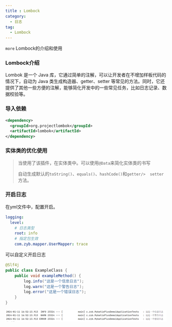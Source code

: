 ```yaml
---
title : Lombock
category:
  - 日志
tag:
  - Lombock
---
```


`more` Lombock的介绍和使用
<!-- more -->

### Lombock介绍

Lombok 是一个 Java 库，它通过简单的注解，可以让开发者在不增加样板代码的情况下，自动为 Java 类生成构造器、getter、setter 等常见的方法。同时，它还提供了其他一些方便的注解，能够简化开发中的一些常见任务，比如日志记录、数据校验等。

### 导入依赖

```xml
<dependency>
  <groupId>org.projectlombok</groupId>
  <artifactId>lombok</artifactId>
</dependency>
```

### 实体类的优化使用

> 当使用了该插件，在实体类中。可以使用`@Data`来简化实体类的书写
> 
> 自动生成默认的`toString()`、`equals()`、`hashCode()`和`getter/> 
> setter`方法。


### 开启日志

在yml文件中，配置开启。

```yaml
logging:
  level:
    # 日志类型
    root: info
    # 指定包生效
    com.zyb.mapper.UserMapper: trace
```

可以自定义开启日志

```java
@Slf4j
public class ExampleClass {
    public void exampleMethod() {
        log.info("这是一个信息日志");
        log.warn("这是一个警告日志");
        log.error("这是一个错误日志");
    }
}
```



![输出日志](../.vuepress/public/assets/images/mdImg/image-20230912105327622.png)
